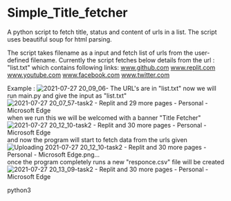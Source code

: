 # Simple_Title_fetcher
A python script to fetch title, status and content of urls in a list. The script uses beautiful soup for html parsing. 

The script takes filename as a input and fetch list of urls from the user-defined filename. Currently the script fetches below details from the url :
"list.txt" which contains following links:
www.github.com
www.replit.com
www.youtube.com
www.facebook.com
www.twitter.com


Example :
![2021-07-27 20_09_06-](https://user-images.githubusercontent.com/82680541/127174896-06c88481-7ffc-48a6-99c5-35cc5379b73c.png)
The URL's are in "list.txt" 
now we will run main.py and give the input as "list.txt"
![2021-07-27 20_07_57-task2 - Replit and 29 more pages - Personal - Microsoft​ Edge](https://user-images.githubusercontent.com/82680541/127175372-e426ec76-aaca-44e7-a267-d33451d8370c.png)
when we run this we will be welcomed with a banner "Title Fetcher"
![2021-07-27 20_12_10-task2 - Replit and 30 more pages - Personal - Microsoft​ Edge](https://user-images.githubusercontent.com/82680541/127175618-d7bd35e8-c465-43db-aae2-a8a45e411360.png)
and now the program will start to fetch data from the urls given
![Uploading 2021-07-27 20_12_10-task2 - Replit and 30 more pages - Personal - Microsoft​ Edge.png…]()
once the program completely runs a new "responce.csv" file will be created
![2021-07-27 20_13_09-task2 - Replit and 30 more pages - Personal - Microsoft​ Edge](https://user-images.githubusercontent.com/82680541/127176734-7a42a8e5-4708-4901-aebf-d2d2e3d80ab1.png)

python3 
